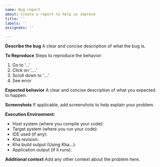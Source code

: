 ```yaml
---
name: Bug report
about: Create a report to help us improve
title: ''
labels: ''
assignees: ''

---
```


**Describe the bug**
A clear and concise description of what the bug is.

**To Reproduce**
Steps to reproduce the behavior:
1. Go to '...'
2. Click on '....'
3. Scroll down to '....'
4. See error

**Expected behavior**
A clear and concise description of what you expected to happen.

**Screenshots**
If applicable, add screenshots to help explain your problem.

**Execution Environment:**
- Host system (where you compile your code):
- Target system (where you run your code):
- IDE used (if any):
- Kha revision:
- Kha build output (Using Kha...):
- Application output (if it runs):

**Additional context**
Add any other context about the problem here.
